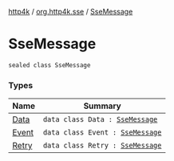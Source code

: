 [http4k](../../index.md) / [org.http4k.sse](../index.md) / [SseMessage](./index.md)

# SseMessage

`sealed class SseMessage`

### Types

| Name | Summary |
|---|---|
| [Data](-data/index.md) | `data class Data : `[`SseMessage`](./index.md) |
| [Event](-event/index.md) | `data class Event : `[`SseMessage`](./index.md) |
| [Retry](-retry/index.md) | `data class Retry : `[`SseMessage`](./index.md) |
